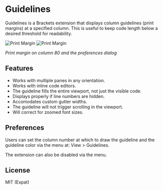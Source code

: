 # Guidelines

Guidelines is a Brackets extension that displays column guidelines (print 
margins) at a specified column. This is useful to keep code length below a 
desired threshold for readability.

![Print Margin](https://github.com/yellowhangar/Guidelines/blob/master/assets/guidelines-a.jpg)
![Print Margin](https://github.com/yellowhangar/Guidelines/blob/master/assets/guidelines-b.jpg)

*Print margin on column 80 and the preferences dialog*

## Features

* Works with multiple panes in any orientation.
* Works with inline code editors.
* The guideline fills the entire viewport, not just the visible code.
* Displays properly if line numbers are hidden.
* Accomodates custom gutter widths.
* The guideline will not trigger scrolling in the viewport.
* Will correct for zoomed font sizes.

## Preferences

Users can set the column number at which to draw the guideline and the guideline 
color via the menu at: View > Guidelines.

The extension can also be disabled via the menu.

## License

MIT (Expat)
